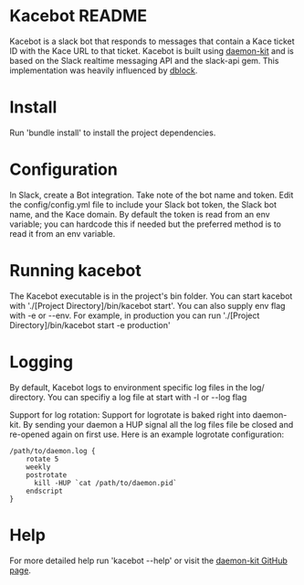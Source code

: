 Kacebot README
================

Kacebot is a slack bot that responds to messages that contain a Kace ticket ID with the Kace URL to that ticket.
Kacebot is built using [daemon-kit](https://github.com/kennethkalmer/daemon-kit)
and is based on the Slack realtime messaging API and the slack-api gem.
This implementation was heavily influenced by [dblock](http://code.dblock.org/2015/04/28/slack-bot-real-time-messaging-api-integration-tutorial.html).


Install
===========

Run 'bundle install' to install the project dependencies.

Configuration
===============

In Slack, create a Bot integration. Take note of the bot name and token.
Edit the config/config.yml file to include your Slack bot token, the Slack bot name, and the Kace domain.
By default the token is read from an env variable; you can hardcode this if needed but
the preferred method is to read it from an env variable.

Running kacebot
=================

The Kacebot executable is in the project's bin folder. You can start kacebot with './[Project Directory]/bin/kacebot start'.
You can also supply env flag with -e or --env. For example, in production you can run
'./[Project Directory]/bin/kacebot start -e production'

Logging
=======

By default, Kacebot logs to environment specific log files in the log/ directory.
You can specifiy a log file at start with -l or --log flag

Support for log rotation:
Support for logrotate is baked right into daemon-kit. By sending your daemon a HUP signal all the log files file be closed and re-opened again on first use. Here is an example logrotate configuration:
```
/path/to/daemon.log {
    rotate 5
    weekly
    postrotate
      kill -HUP `cat /path/to/daemon.pid`
    endscript
}
```

Help
=====

For more detailed help run 'kacebot --help' or visit the [daemon-kit GitHub page](https://github.com/kennethkalmer/daemon-kit).
